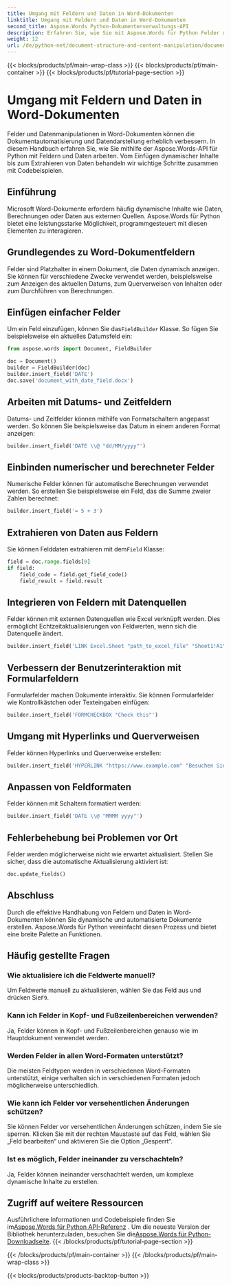 ```yaml
---
title: Umgang mit Feldern und Daten in Word-Dokumenten
linktitle: Umgang mit Feldern und Daten in Word-Dokumenten
second_title: Aspose.Words Python-Dokumentenverwaltungs-API
description: Erfahren Sie, wie Sie mit Aspose.Words für Python Felder und Daten in Word-Dokumenten verarbeiten. Schritt-für-Schritt-Anleitung mit Codebeispielen für dynamische Inhalte, Automatisierung und mehr.
weight: 12
url: /de/python-net/document-structure-and-content-manipulation/document-fields/
---
```


{{< blocks/products/pf/main-wrap-class >}}
{{< blocks/products/pf/main-container >}}
{{< blocks/products/pf/tutorial-page-section >}}

# Umgang mit Feldern und Daten in Word-Dokumenten


Felder und Datenmanipulationen in Word-Dokumenten können die Dokumentautomatisierung und Datendarstellung erheblich verbessern. In diesem Handbuch erfahren Sie, wie Sie mithilfe der Aspose.Words-API für Python mit Feldern und Daten arbeiten. Vom Einfügen dynamischer Inhalte bis zum Extrahieren von Daten behandeln wir wichtige Schritte zusammen mit Codebeispielen.

## Einführung

Microsoft Word-Dokumente erfordern häufig dynamische Inhalte wie Daten, Berechnungen oder Daten aus externen Quellen. Aspose.Words für Python bietet eine leistungsstarke Möglichkeit, programmgesteuert mit diesen Elementen zu interagieren.

## Grundlegendes zu Word-Dokumentfeldern

Felder sind Platzhalter in einem Dokument, die Daten dynamisch anzeigen. Sie können für verschiedene Zwecke verwendet werden, beispielsweise zum Anzeigen des aktuellen Datums, zum Querverweisen von Inhalten oder zum Durchführen von Berechnungen.

## Einfügen einfacher Felder

 Um ein Feld einzufügen, können Sie das`FieldBuilder` Klasse. So fügen Sie beispielsweise ein aktuelles Datumsfeld ein:

```python
from aspose.words import Document, FieldBuilder

doc = Document()
builder = FieldBuilder(doc)
builder.insert_field('DATE')
doc.save('document_with_date_field.docx')
```

## Arbeiten mit Datums- und Zeitfeldern

Datums- und Zeitfelder können mithilfe von Formatschaltern angepasst werden. So können Sie beispielsweise das Datum in einem anderen Format anzeigen:

```python
builder.insert_field('DATE \\@ "dd/MM/yyyy"')
```

## Einbinden numerischer und berechneter Felder

Numerische Felder können für automatische Berechnungen verwendet werden. So erstellen Sie beispielsweise ein Feld, das die Summe zweier Zahlen berechnet:

```python
builder.insert_field('= 5 + 3')
```

## Extrahieren von Daten aus Feldern

 Sie können Felddaten extrahieren mit dem`Field` Klasse:

```python
field = doc.range.fields[0]
if field:
    field_code = field.get_field_code()
    field_result = field.result
```

## Integrieren von Feldern mit Datenquellen

Felder können mit externen Datenquellen wie Excel verknüpft werden. Dies ermöglicht Echtzeitaktualisierungen von Feldwerten, wenn sich die Datenquelle ändert.

```python
builder.insert_field('LINK Excel.Sheet "path_to_excel_file" "Sheet1!A1"')
```

## Verbessern der Benutzerinteraktion mit Formularfeldern

Formularfelder machen Dokumente interaktiv. Sie können Formularfelder wie Kontrollkästchen oder Texteingaben einfügen:

```python
builder.insert_field('FORMCHECKBOX "Check this"')
```

## Umgang mit Hyperlinks und Querverweisen

Felder können Hyperlinks und Querverweise erstellen:

```python
builder.insert_field('HYPERLINK "https://www.example.com" "Besuchen Sie unsere Website"')
```

## Anpassen von Feldformaten

Felder können mit Schaltern formatiert werden:

```python
builder.insert_field('DATE \\@ "MMMM yyyy"')
```

## Fehlerbehebung bei Problemen vor Ort

Felder werden möglicherweise nicht wie erwartet aktualisiert. Stellen Sie sicher, dass die automatische Aktualisierung aktiviert ist:

```python
doc.update_fields()
```

## Abschluss

Durch die effektive Handhabung von Feldern und Daten in Word-Dokumenten können Sie dynamische und automatisierte Dokumente erstellen. Aspose.Words für Python vereinfacht diesen Prozess und bietet eine breite Palette an Funktionen.

## Häufig gestellte Fragen

### Wie aktualisiere ich die Feldwerte manuell?

 Um Feldwerte manuell zu aktualisieren, wählen Sie das Feld aus und drücken Sie`F9`.

### Kann ich Felder in Kopf- und Fußzeilenbereichen verwenden?

Ja, Felder können in Kopf- und Fußzeilenbereichen genauso wie im Hauptdokument verwendet werden.

### Werden Felder in allen Word-Formaten unterstützt?

Die meisten Feldtypen werden in verschiedenen Word-Formaten unterstützt, einige verhalten sich in verschiedenen Formaten jedoch möglicherweise unterschiedlich.

### Wie kann ich Felder vor versehentlichen Änderungen schützen?

Sie können Felder vor versehentlichen Änderungen schützen, indem Sie sie sperren. Klicken Sie mit der rechten Maustaste auf das Feld, wählen Sie „Feld bearbeiten“ und aktivieren Sie die Option „Gesperrt“.

### Ist es möglich, Felder ineinander zu verschachteln?

Ja, Felder können ineinander verschachtelt werden, um komplexe dynamische Inhalte zu erstellen.

## Zugriff auf weitere Ressourcen

 Ausführlichere Informationen und Codebeispiele finden Sie im[Aspose.Words für Python API-Referenz](https://reference.aspose.com/words/python-net/) . Um die neueste Version der Bibliothek herunterzuladen, besuchen Sie die[Aspose.Words für Python-Downloadseite](https://releases.aspose.com/words/python/).
{{< /blocks/products/pf/tutorial-page-section >}}

{{< /blocks/products/pf/main-container >}}
{{< /blocks/products/pf/main-wrap-class >}}

{{< blocks/products/products-backtop-button >}}
